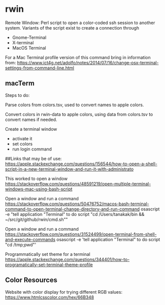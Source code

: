# rwin
Remote Window: Perl script to open a color-coded ssh session to another system.
Variants of the script exist to create a connection through 
- Gnome-Terminal 
- X-terminal
- MacOS Terminal

For a Mac Terminal profile version of this command bring in information from:
https://www.ict4g.net/adolfo/notes/2014/07/16/change-osx-terminal-settings-from-command-line.html

## macTerm
Steps to do:

Parse colors from colors.tsv, used to convert names to apple colors.

Convert colors in rwin-data to apple colors, using data from colors.tsv to convert names if needed.

Create a terminal window
- activate it
- set colors
- run login command

##Links that may be of use:
https://apple.stackexchange.com/questions/156544/how-to-open-a-shell-script-in-a-new-terminal-window-and-run-it-with-administrato

This worked to open a window
https://stackoverflow.com/questions/48591219/open-multiple-terminal-windows-mac-using-bash-script

Open a window and run a command
https://stackoverflow.com/questions/50476752/macos-bash-terminal-command-to-open-terminal-change-directory-and-run-command
osascript -e "tell application \"Terminal\" to do script \"cd /Users/tanakak/bin && ~/src/git/github/rwin/cmd.sh\""

Open a window and run a command
https://stackoverflow.com/questions/31524499/open-terminal-from-shell-and-execute-commands
osascript -e 'tell application "Terminal" to do script "cd /tmp;pwd"'

Programmatically set theme for a terminal
https://apple.stackexchange.com/questions/344401/how-to-programatically-set-terminal-theme-profile

## Color Resources
Website with color display for trying different RGB values: https://www.htmlcsscolor.com/hex/66B348

